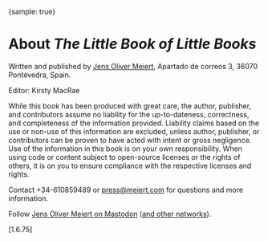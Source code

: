 {sample: true}
# About _The Little Book of Little Books_

Written and published by [Jens Oliver Meiert](https://meiert.com/), Apartado de correos 3, 36070 Pontevedra, Spain.

Editor: Kirsty MacRae

While this book has been produced with great care, the author, publisher, and contributors assume no liability for the up-to-dateness, correctness, and completeness of the information provided. Liability claims based on the use or non-use of this information are excluded, unless author, publisher, or contributors can be proven to have acted with intent or gross negligence. Use of the information in this book is on your own responsibility. When using code or content subject to open-source licenses or the rights of others, it is on you to ensure compliance with the respective licenses and rights.

Contact +34-610859489 or press@meiert.com for questions and more information.

Follow [Jens Oliver Meiert on Mastodon](https://mas.to/@j9t) ([and other networks](https://meiert.com/contact/)).

[1.6.75]